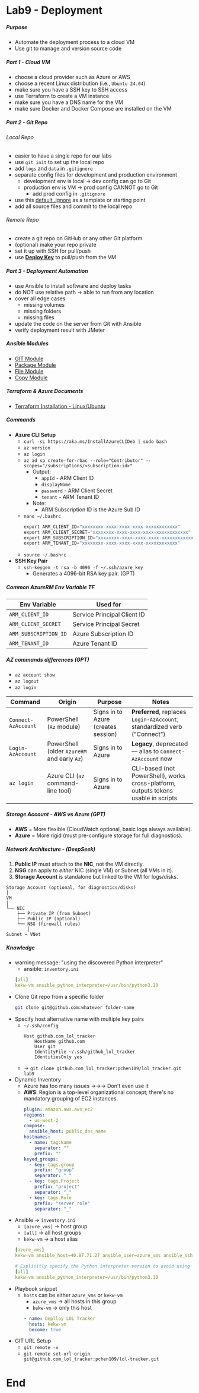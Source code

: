 # Lab9 - Deployment

##### Purpose 
- Automate the deployment process to a cloud VM
- Use git to manage and version source code

##### Part 1 - Cloud VM
- choose a cloud provider such as Azure or AWS
- choose a recent Linux distribution (i.e., `Ubuntu 24.04`)
- make sure you have a SSH key to SSH access
- use Terraform to create a VM instance
- make sure you have a DNS name for the VM
- make sure Docker and Docker Compose are installed on the VM

##### Part 2 - Git Repo
###### Local Repo
- easier to have a single repo for our labs
- use `git init` to set up the local repo
- add `logs` and `data` in `.gitignore`
- separate config files for development and production environment
	- development env is local	→ dev config can go to Git
	- production env is VM		→ prod config CANNOT go to Git
		- add prod config in `.gitignore`
- use this [default .ignore](https://github.com/github/gitignore/blob/main/Python.gitignore) as a template or starting point
- add all source files and commit to the local repo

###### Remote Repo
- create a git repo on GitHub or any other Git platform
- (optional) make your repo private
- set it up with SSH for pull/push
- use [**Deploy Key**](https://docs.github.com/en/authentication/connecting-to-github-with-ssh/managing-deploy-keys#deploy-keys) to pull/push from the VM

##### Part 3 - Deployment Automation
- use Ansible to install software and deploy tasks 
- do NOT use relative path → able to run from any location
- cover all edge cases
	- missing volumes
	- missing folders
	- missing files
- update the code on the server from Git with Ansible
- verify deployment result with JMeter

##### Ansible Modules
- [GIT Module](https://docs.ansible.com/ansible/latest/collections/ansible/builtin/git_module.html)
- [Package Module](https://docs.ansible.com/ansible/latest/collections/ansible/builtin/package_module.html#ansible-collections-ansible-builtin-package-module)
- [File Module](https://docs.ansible.com/ansible/latest/collections/ansible/builtin/file_module.html#ansible-collections-ansible-builtin-file-module)
- [Copy Module](https://docs.ansible.com/ansible/latest/collections/ansible/builtin/copy_module.html#ansible-collections-ansible-builtin-copy-module)

##### Terraform & Azure Documents
- [Terraform Installation - Linux/Ubuntu](https://developer.hashicorp.com/terraform/tutorials/aws-get-started/install-cli)

##### Commands
- **Azure CLI Setup**
	- `curl -sL https://aka.ms/InstallAzureCLIDeb | sudo bash`
	- `az version`
	- `az login`
	- `az ad sp create-for-rbac --role="Contributor" --scopes="/subscriptions/<subscription-id>"`
		- Output:
			- `appId`				- ARM Client ID
			- `displayName`		
			- `password`			- ARM Client Secret
			- `tenant`			- ARM Tenant ID
		- Note:
			- ARM Subscription ID is the Azure Sub ID
	- `nano ~/.bashrc`
		```c
		export ARM_CLIENT_ID="xxxxxxxx-xxxx-xxxx-xxxx-xxxxxxxxxxxx"
		export ARM_CLIENT_SECRET="xxxxxxxx-xxxx-xxxx-xxxx-xxxxxxxxxxxx"
		export ARM_SUBSCRIPTION_ID="xxxxxxxx-xxxx-xxxx-xxxx-xxxxxxxxxxxx"
		export ARM_TENANT_ID="xxxxxxxx-xxxx-xxxx-xxxx-xxxxxxxxxxxx"
		```
	- `source ~/.bashrc`
- **SSH Key Pair**
	- `ssh-keygen -t rsa -b 4096 -f ~/.ssh/azure_key`
		- Generates a 4096-bit RSA key pair. (GPT)

##### Common AzureRM Env Variable TF
| Env Variable          | Used for                    |
| --------------------- | --------------------------- |
| `ARM_CLIENT_ID`       | Service Principal Client ID |
| `ARM_CLIENT_SECRET`   | Service Principal Secret    |
| `ARM_SUBSCRIPTION_ID` | Azure Subscription ID       |
| `ARM_TENANT_ID`       | Azure Tenant ID             |
##### AZ commands differences (GPT)
- `az account show`
- `az logout`
- `az login`

| Command             | Origin                                      | Purpose                             | Notes                                                                              |
| ------------------- | ------------------------------------------- | ----------------------------------- | ---------------------------------------------------------------------------------- |
| `Connect-AzAccount` | PowerShell (`Az` module)                    | Signs in to Azure (creates session) | **Preferred**, replaces `Login-AzAccount`; standardized verb ("Connect")           |
| `Login-AzAccount`   | PowerShell (older `AzureRM` and early `Az`) | Signs in to Azure                   | **Legacy**, deprecated — alias to `Connect-AzAccount` now                          |
| `az login`          | Azure CLI (`az` command-line tool)          | Signs in to Azure                   | CLI-based (not PowerShell), works cross-platform, outputs tokens usable in scripts |
##### Storage Account - AWS vs Azure (GPT)
- **AWS** = More flexible (CloudWatch optional, basic logs always available).    
- **Azure** = More rigid (must pre-configure storage for full diagnostics).

##### Network Architecture - (DeepSeek)
1. **Public IP** must attach to the **NIC**, not the VM directly.
2. **NSG** can apply to _either_ NIC (single VM) or Subnet (all VMs in it).
3. **Storage Account** is standalone but linked to the VM for logs/disks.
```
Storage Account (optional, for diagnostics/disks)
│
VM
│
└── NIC 
    ├── Private IP (from Subnet)
    ├── Public IP (optional)
    └── NSG (firewall rules)
        │
Subnet → VNet
```

##### Knowledge
- warning message: "using the discovered Python interpreter"
	- ansible: `inventory.ini`
	```YAML
	[all]
	kekw-vm ansible_python_interpreter=/usr/bin/python3.10
	```
- Clone Git repo from a specific folder
	```bash
	git clone git@github.com:whatever folder-name
	```
- Specify host alternative name with multiple key pairs
	- `~/.ssh/config`
		```SSH
		Host github.com_lol_tracker
			HostName github.com
			User git
			IdentityFile ~/.ssh/github_lol_tracker
			IdentitiesOnly yes
		```
	- → `git clone github.com_lol_tracker:pchen109/lol_tracker.git lab9`
- Dynamic Inventory 
	- Azure has too many issues →→→ Don't even use it
	- **AWS**: Region is a top-level organizational concept; there's no mandatory grouping of EC2 instances.
		```yaml
		plugin: amazon.aws.aws_ec2
		regions:
		  - us-west-2
		compose:
		  ansible_host: public_dns_name
		hostnames:
		  - name: tag:Name
		    separator: ""
		    prefix: ""
		keyed_groups:
		  - key: tags.group
		    prefix: "group"
		    separator: "_"
		  - key: tags.Project
		    prefix: "project"
		    separator: "_"
		  - key: tags.Role
		    prefix: "server_role"
		    separator: "_"
		```
- Ansible → `inventory.ini`
	- `[azure_vms]` 	→ host group
	- `[all]`			→ all host groups
	- `kekw-vm`		→ a host alias
	```yaml
	[azure_vms]
	kekw-vm ansible_host=40.87.71.27 ansible_user=azure_vms ansible_ssh_private_key_file=~/.ssh/azure_key
	
	# Explicitly specify the Python interpreter version to avoid using the system default
	[all]
	kekw-vm ansible_python_interpreter=/usr/bin/python3.10
	```
- Playbook snippet 
	- `hosts` can be either `azure_vms` or `kekw-vm`
		- `azure_vms`	→ all hosts in this group
		- `kekw-vm`		→ only this host
		```yaml
		- name: Deplloy LOL Tracker
		  hosts: kekw-vm
		  become: true
		```
- GIT URL Setup
	- `git remote -v`
	- `git remote set-url origin git@github.com_lol_tracker:pchen109/lol-tracker.git`
# End
